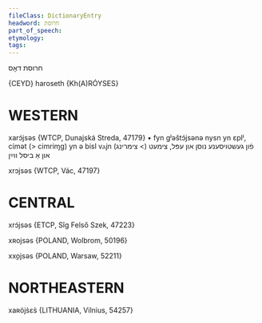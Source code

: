 ```yaml
---
fileClass: DictionaryEntry
headword: חרוסת
part_of_speech: 
etymology: 
tags: 
---
```

חרוסת
דאָס

{CEYD}
haroseth {Kh(A)RÓYSES}

WESTERN
========

xarɔ́jsəs {WTCP, Dunajská Streda, 47179}
	•	fyn gʲəštɔ́jsənə nysn yn ɛplʲ, cɩ́mət (> cimriɱg) yn ə bisl vⲁjn פֿון געשטויסענע נוסן און עפּל, צימעט (> צימרינג) און אַ ביסל ווײַן

xrɔjsəs {WTCP, Vác, 47197}

CENTRAL
========

xrɔ́jsəs {ETCP, Sîg Felső Szek, 47223}

xʀojsəs {POLAND, Wolbrom, 50196}

xx̬ojsəs {POLAND, Warsaw, 52211}

NORTHEASTERN
==============

xaʀöjs̀ɛs̀ {LITHUANIA, Vilnius, 54257}